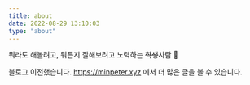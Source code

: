 ```yaml
---
title: about
date: 2022-08-29 13:10:03
type: "about"
---
```


뭐라도 해볼려고, 뭐든지 잘해보려고 노력하는 ~~학생~~사람 🎺

블로그 이전했습니다. https://minpeter.xyz 에서 더 많은 글을 볼 수 있습니다.
